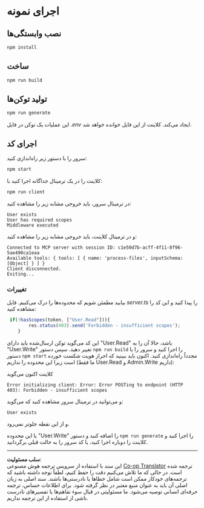 <!--
CO_OP_TRANSLATOR_METADATA:
{
  "original_hash": "3880d89fa60abc699e1a17a82ae514ef",
  "translation_date": "2025-10-07T01:20:34+00:00",
  "source_file": "03-GettingStarted/11-simple-auth/solution/typescript/README.md",
  "language_code": "fa"
}
-->
# اجرای نمونه

## نصب وابستگی‌ها

```sh
npm install
```

## ساخت

```sh
npm run build
```

## تولید توکن‌ها

```sh
npm run generate
```

این عملیات یک توکن در فایل *.env* ایجاد می‌کند. کلاینت از این فایل خوانده خواهد شد.

## اجرای کد

سرور را با دستور زیر راه‌اندازی کنید:

```sh
npm start
```

کلاینت را در یک ترمینال جداگانه اجرا کنید با:

```sh
npm run client
```

در ترمینال سرور، باید خروجی مشابه زیر را مشاهده کنید:

```text
User exists
User has required scopes
Middleware executed
```

و در ترمینال کلاینت، باید خروجی مشابه زیر را مشاهده کنید:

```text
Connected to MCP server with session ID: c1e50d7b-acff-4f11-8f96-5ae490ca1eaa
Available tools: { tools: [ { name: 'process-files', inputSchema: [Object] } ] }
Client disconnected.
Exiting...
```

### تغییرات

بیایید مطمئن شویم که محدوده‌ها را درک می‌کنیم. فایل *server.ts* را پیدا کنید و این کد را مشاهده کنید:

```typescript
 if(!hasScopes(token, ["User.Read"])){
        res.status(403).send('Forbidden - insufficient scopes');
    }
```

این کد می‌گوید توکن ارسال‌شده باید دارای "User.Read" باشد، حالا آن را به "User.Write" تغییر دهید. سپس دستور `npm run build` را اجرا کنید و سرور را با دستور `npm start` مجدداً راه‌اندازی کنید. اکنون باید ببینید که احراز هویت شکست خورده است زیرا این محدوده را نداریم (ما فقط User.Read و Admin.Write داریم):

کلاینت اکنون می‌گوید

```text
Error initializing client: Error: Error POSTing to endpoint (HTTP 403): Forbidden - insufficient scopes
```

و می‌توانید در ترمینال سرور مشاهده کنید که می‌گوید:

```text
User exists
```

و از این نقطه جلوتر نمی‌رود.

یا این محدوده "User.Write" را اضافه کنید و دستور `npm run generate` را اجرا کنید و کلاینت را دوباره اجرا کنید، یا کد سرور را به حالت قبلی برگردانید.

---

**سلب مسئولیت**:  
این سند با استفاده از سرویس ترجمه هوش مصنوعی [Co-op Translator](https://github.com/Azure/co-op-translator) ترجمه شده است. در حالی که ما تلاش می‌کنیم دقت را حفظ کنیم، لطفاً توجه داشته باشید که ترجمه‌های خودکار ممکن است شامل خطاها یا نادرستی‌ها باشند. سند اصلی به زبان اصلی آن باید به عنوان منبع معتبر در نظر گرفته شود. برای اطلاعات حساس، ترجمه حرفه‌ای انسانی توصیه می‌شود. ما مسئولیتی در قبال سوء تفاهم‌ها یا تفسیرهای نادرست ناشی از استفاده از این ترجمه نداریم.